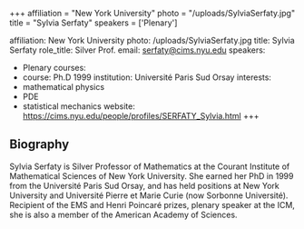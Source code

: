 +++
affiliation = "New York University"
photo = "/uploads/SylviaSerfaty.jpg"
title = "Sylvia Serfaty"
speakers = ['Plenary']

affiliation: New York University
photo: /uploads/SylviaSerfaty.jpg
title: Sylvia Serfaty
role_title: Silver Prof.
email: serfaty@cims.nyu.edu
speakers:
  - Plenary
courses:
- course: Ph.D 1999 
  institution: Université Paris Sud Orsay
interests:
- mathematical physics
- PDE
- statistical mechanics
website: https://cims.nyu.edu/people/profiles/SERFATY_Sylvia.html
+++
## Biography
Sylvia Serfaty is Silver Professor of Mathematics at the Courant Institute of Mathematical Sciences of New York University. She earned her PhD in 1999 from the Université Paris Sud Orsay, and has held positions at New York University and Université Pierre et Marie Curie (now Sorbonne Université). Recipient of the EMS and Henri Poincaré prizes, plenary speaker at the ICM, she is also a member of the American Academy of Sciences. 
